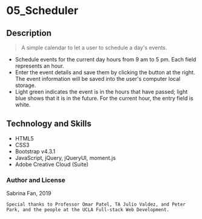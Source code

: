 # 05_Scheduler

## Description

>A simple calendar to let a user to schedule a day's events. 
* Schedule events for the current day hours from 9 am to 5 pm. Each field represents an hour.
* Enter the event details and save them by clicking the button at the right. The event information will be saved into the user's computer local storage.
* Light green indicates the event is in the hours that have passed; light blue shows that it is in the future. For the current hour, the entry field is white.

## Technology and Skills

* HTML5
* CSS3
* Bootstrap v4.3.1
* JavaScript, jQuery, jQueryUI, moment.js
* Adobe Creative Cloud (Suite)

### Author and License
Sabrina Fan, 2019

    Special thanks to Professor Omar Patel, TA Julio Valdez, and Peter Park, and the people at the UCLA Full-stack Web Development.